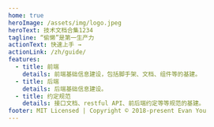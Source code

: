 ```yaml
---
home: true
heroImage: /assets/img/logo.jpeg
heroText: 技术文档合集1234
tagline: “偷懒”是第一生产力
actionText: 快速上手 →
actionLink: /zh/guide/
features:
  - title: 前端
    details: 前端基础信息建设，包括脚手架、文档、组件等的基建。
  - title: 后端
    details: 后端基础信息建设。
  - title: 约定规范
    details: 接口文档、restful API、前后端约定等等规范的基建。
footer: MIT Licensed | Copyright © 2018-present Evan You
---
```

